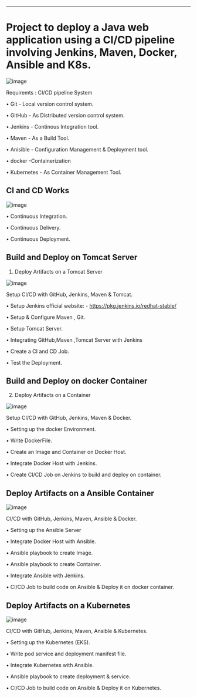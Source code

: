 ________________________________________________________________________________________________________________

# Project to deploy a Java web application using a CI/CD pipeline involving Jenkins, Maven, Docker, Ansible and K8s.



![image](https://github.com/RanguRahul/devops_project/assets/120587828/cb293b0e-fda9-42ab-928e-8ed1ad3870bc) 







Requiremts : CI/CD pipeline System

• Git - Local version control system.

• GitHub - As Distributed version control system.

• Jenkins - Continous Integration tool.

• Maven - As a Build Tool.

• Anisible - Configuration Management & Deployment tool.

• docker -Containerization

• Kubernetes - As Container Management Tool.

CI and CD Works
---------------------------------------


![image](https://github.com/RanguRahul/devops_project/assets/120587828/654bdca9-0589-40ab-8941-0dcae22e6d5b)

• Continuous Integration.

• Continuous Delivery.

• Continuous Deployment.

Build and Deploy on Tomcat Server
-------------------------------

1. Deploy Artifacts on a Tomcat Server

![image](https://github.com/RanguRahul/devops_project/assets/120587828/7e787c34-5835-40ad-89f0-dd24b8fa11d1)

Setup CI/CD with GitHub, Jenkins, Maven & Tomcat.

• Setup Jenkins official website: - https://pkg.jenkins.io/redhat-stable/

• Setup & Configure Maven , Git.

• Setup Tomcat Server.

• Integrating GitHub,Maven ,Tomcat Server with Jenkins

• Create a CI and CD Job.

• Test the Deployment.



   
   






Build and Deploy on docker Container
----------------------------------------------------------------

2. Deploy Artifacts on a Container


![image](https://github.com/RanguRahul/devops_project/assets/120587828/54d9f9b6-1cfc-45e4-99c0-89838b7c03b1)

   

Setup CI/CD with GitHub, Jenkins, Maven & Docker.

• Setting up the docker Environment.

• Write DockerFile.

• Create an Image and Container on Docker Host.

• Integrate Docker Host with Jenkins.

• Create CI/CD Job on Jenkins to build and deploy on container.








Deploy Artifacts on a Ansible Container
----------------------------------------------------



![image](https://github.com/RanguRahul/devops_project/assets/120587828/a0b7b239-39d3-4cf7-9aca-ad8425825e23)


CI/CD with GitHub, Jenkins, Maven, Ansible & Docker.

• Setting up the Ansible Server

• Integrate Docker Host with Ansible.

• Ansible playbook to create Image.

• Ansible playbook to create Container.

• Integrate Ansible with Jenkins.

• CI/CD Job to build code on Ansible & Deploy it on docker container.




Deploy Artifacts on a Kubernetes
-----------------------------------------------------------------------------------



![image](https://github.com/RanguRahul/devops_project/assets/120587828/594d90df-16b3-4afe-9e3e-806f45fefcd6)

CI/CD with GitHub, Jenkins, Maven, Ansible & Kubernetes.

• Setting up the Kubernetes (EKS).

• Write pod service and deployment manifest file.

• Integrate Kubernetes with Ansible.

• Ansible playbook to create deployment & service.

• CI/CD Job to build code on Ansible & Deploy it on Kubernetes.



